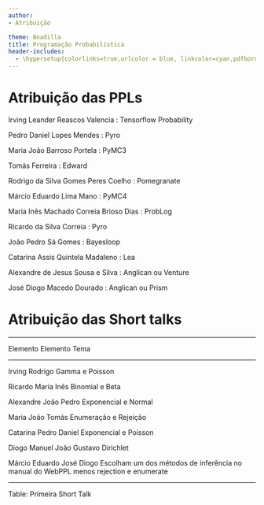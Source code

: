 ```yaml
---
author:
- Atribuição

theme: Boadilla
title: Programação Probabilística
header-includes:
  - \hypersetup{colorlinks=true,urlcolor = blue, linkcolor=cyan,pdfborderstyle={/S/U/W 1}}
---
```


# Atribuição das PPLs

Irving Leander Reascos Valencia
 : Tensorflow Probability

Pedro Daniel Lopes Mendes
 : Pyro
 
Maria João Barroso Portela
 : PyMC3
 
Tomás Ferreira
 : Edward
 
Rodrigo da Silva Gomes Peres Coelho
 : Pomegranate
 
Márcio Eduardo Lima Mano
 : PyMC4
 
Maria Inês Machado Correia Brioso Dias
 : ProbLog
 
Ricardo da Silva Correia
 : Pyro

João Pedro Sá Gomes
 : Bayesloop

Catarina Assis Quintela Madaleno
 : Lea

Alexandre de Jesus Sousa e Silva
 : Anglican ou Venture

José Diogo Macedo Dourado
 : Anglican ou Prism

# Atribuição das Short talks

-----------------------------------------------------------------
   Elemento           Elemento                 Tema
---------------   -------------------     -----------------------
Irving                   Rodrigo           Gamma e Poisson

Ricardo                Maria Inês          Binomial e Beta

Alexandre             João Pedro           Exponencial e Normal

Maria João              Tomás              Enumeração e Rejeição

Catarina             Pedro Daniel          Exponencial e Poisson

Diogo Manuel        João Gustavo           Dirichlet

Márcio Eduardo      José Diogo             Escolham um dos métodos de inferência no manual do WebPPL menos rejection e enumerate

-----------------------------------------------------------------

Table: Primeira Short Talk

